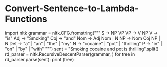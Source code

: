 # Convert-Sentence-to-Lambda-Functions
import nltk
grammar = nltk.CFG.fromstring("""
  S -> NP VP
  VP -> V NP 
  V -> "is" 
  Adj -> "Smoking"
  Coj -> "and"
  Nom -> Adj Nom | N
  NP ->  Nom Coj NP | N
  Det -> "a" | "an" | "the" | "my"
  N -> "cocaine" | "pot" | "thrilling"
  P -> "in" | "on" | "by" | "with"
  """)
sent = "Smoking cocaine and pot is thrilling".split()
rd_parser = nltk.RecursiveDescentParser(grammar, )
for tree in rd_parser.parse(sent):
    print (tree)
    
    
